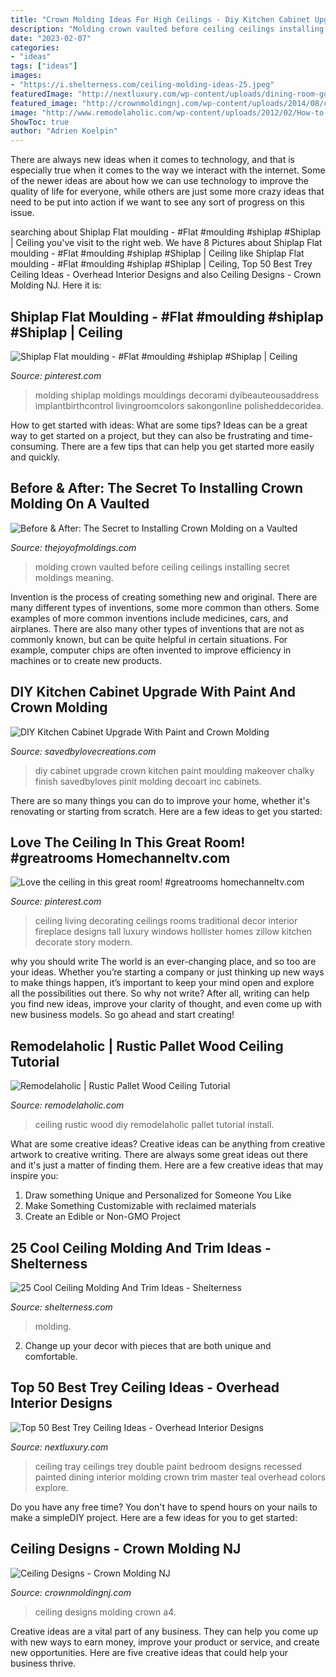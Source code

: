 ```yaml
---
title: "Crown Molding Ideas For High Ceilings - Diy Kitchen Cabinet Upgrade With Paint And Crown Molding"
description: "Molding crown vaulted before ceiling ceilings installing secret moldings meaning"
date: "2023-02-07"
categories:
- "ideas"
tags: ["ideas"]
images:
- "https://i.shelterness.com/ceiling-molding-ideas-25.jpeg"
featuredImage: "http://nextluxury.com/wp-content/uploads/dining-room-good-ideas-for-trey-ceilings.jpg"
featured_image: "http://crownmoldingnj.com/wp-content/uploads/2014/08/ceiling-design-3.jpg"
image: "http://www.remodelaholic.com/wp-content/uploads/2012/02/How-to-install-a-DIY-rustic-wood-ceiling-by-Maple-Leaves-and-Sycamore-Trees-featured-on-Remodelaholic.jpg"
ShowToc: true
author: "Adrien Koelpin"
---
```



There are always new ideas when it comes to technology, and that is especially true when it comes to the way we interact with the internet. Some of the newer ideas are about how we can use technology to improve the quality of life for everyone, while others are just some more crazy ideas that need to be put into action if we want to see any sort of progress on this issue.

	

		
searching about Shiplap Flat moulding - #Flat #moulding #shiplap #Shiplap | Ceiling you've visit to the right web. We have 8 Pictures about Shiplap Flat moulding - #Flat #moulding #shiplap #Shiplap | Ceiling like Shiplap Flat moulding - #Flat #moulding #shiplap #Shiplap | Ceiling, Top 50 Best Trey Ceiling Ideas - Overhead Interior Designs and also Ceiling Designs - Crown Molding NJ. Here it is:
		
    
## Shiplap Flat Moulding - #Flat #moulding #shiplap #Shiplap | Ceiling

<img loading=lazy src="https://i.pinimg.com/736x/ee/49/d7/ee49d7905deabf305a120e339dbef294.jpg" onerror="this.onerror=null;this.src='https://tse1.mm.bing.net/th?id=OIP.r4Uu30Gsx1ghyHxn-kt40gHaJ3&amp;pid=15.1';" alt="Shiplap Flat moulding - #Flat #moulding #shiplap #Shiplap | Ceiling">

_Source: pinterest.com_

>molding shiplap moldings mouldings decorami dyibeauteousaddress implantbirthcontrol livingroomcolors sakongonline polisheddecoridea. 

	

How to get started with ideas: What are some tips?
Ideas can be a great way to get started on a project, but they can also be frustrating and time-consuming. There are a few tips that can help you get started more easily and quickly.

    
## Before &amp; After: The Secret To Installing Crown Molding On A Vaulted

<img loading=lazy src="http://www.thejoyofmoldings.com/wp-content/uploads/2012/03/before-great-room-crown-molding-vaulted-ceiling.jpg" onerror="this.onerror=null;this.src='https://tse4.mm.bing.net/th?id=OIP.TbwcDWAOu8L0Wsh6wOjdhQHaJ4&amp;pid=15.1';" alt="Before &amp; After: The Secret to Installing Crown Molding on a Vaulted">

_Source: thejoyofmoldings.com_

>molding crown vaulted before ceiling ceilings installing secret moldings meaning. 

	

Invention is the process of creating something new and original. There are many different types of inventions, some more common than others. Some examples of more common inventions include medicines, cars, and airplanes. There are also many other types of inventions that are not as commonly known, but can be quite helpful in certain situations. For example, computer chips are often invented to improve efficiency in machines or to create new products.

    
## DIY Kitchen Cabinet Upgrade With Paint And Crown Molding

<img loading=lazy src="http://savedbylovecreations.com/wp-content/uploads/2014/07/Upgrade-Cabinet-Makeover-with-DIY-crown-moulding-and-chalky-finish-@DecoArt_Inc-@savedbyloves.png" onerror="this.onerror=null;this.src='https://tse1.mm.bing.net/th?id=OIP.19R_Q4D08g7cOsKGSuMg3QHaKS&amp;pid=15.1';" alt="DIY Kitchen Cabinet Upgrade With Paint and Crown Molding">

_Source: savedbylovecreations.com_

>diy cabinet upgrade crown kitchen paint moulding makeover chalky finish savedbyloves pinit molding decoart inc cabinets. 

	

There are so many things you can do to improve your home, whether it's renovating or starting from scratch. Here are a few ideas to get you started:

    
## Love The Ceiling In This Great Room! #greatrooms Homechanneltv.com

<img loading=lazy src="https://i.pinimg.com/736x/41/a3/4c/41a34cd89b74c233bdb76316de845cd7--traditional-living-rooms-living-room-ideas.jpg?b=t" onerror="this.onerror=null;this.src='https://tse4.mm.bing.net/th?id=OIP.nr_sO6e8__YHlTdPFT0aYwHaKt&amp;pid=15.1';" alt="Love the ceiling in this great room! #greatrooms homechanneltv.com">

_Source: pinterest.com_

>ceiling living decorating ceilings rooms traditional decor interior fireplace designs tall luxury windows hollister homes zillow kitchen decorate story modern. 

	

why you should write
The world is an ever-changing place, and so too are your ideas. Whether you’re starting a company or just thinking up new ways to make things happen, it’s important to keep your mind open and explore all the possibilities out there. So why not write? After all, writing can help you find new ideas, improve your clarity of thought, and even come up with new business models. So go ahead and start creating!

    
## Remodelaholic | Rustic Pallet Wood Ceiling Tutorial

<img loading=lazy src="http://www.remodelaholic.com/wp-content/uploads/2012/02/How-to-install-a-DIY-rustic-wood-ceiling-by-Maple-Leaves-and-Sycamore-Trees-featured-on-Remodelaholic.jpg" onerror="this.onerror=null;this.src='https://tse2.mm.bing.net/th?id=OIP.41YQ4WMv40wFwsvfuH1dEAHaLG&amp;pid=15.1';" alt="Remodelaholic | Rustic Pallet Wood Ceiling Tutorial">

_Source: remodelaholic.com_

>ceiling rustic wood diy remodelaholic pallet tutorial install. 

	

What are some creative ideas?
Creative ideas can be anything from creative artwork to creative writing. There are always some great ideas out there and it's just a matter of finding them. Here are a few creative ideas that may inspire you:
1. Draw something Unique and Personalized for Someone You Like
2. Make Something Customizable with reclaimed materials
3. Create an Edible or Non-GMO Project

    
## 25 Cool Ceiling Molding And Trim Ideas - Shelterness

<img loading=lazy src="https://i.shelterness.com/ceiling-molding-ideas-25.jpeg" onerror="this.onerror=null;this.src='https://tse1.mm.bing.net/th?id=OIP.6tbRal2qOOYNSVwsYgjvcQHaFs&amp;pid=15.1';" alt="25 Cool Ceiling Molding And Trim Ideas - Shelterness">

_Source: shelterness.com_

>molding. 

	

2. Change up your decor with pieces that are both unique and comfortable.

    
## Top 50 Best Trey Ceiling Ideas - Overhead Interior Designs

<img loading=lazy src="http://nextluxury.com/wp-content/uploads/dining-room-good-ideas-for-trey-ceilings.jpg" onerror="this.onerror=null;this.src='https://tse4.mm.bing.net/th?id=OIP.4jd1dQgxAcvCV7Cx2EvdQwAAAA&amp;pid=15.1';" alt="Top 50 Best Trey Ceiling Ideas - Overhead Interior Designs">

_Source: nextluxury.com_

>ceiling tray ceilings trey double paint bedroom designs recessed painted dining interior molding crown trim master teal overhead colors explore. 

	

Do you have any free time? You don't have to spend hours on your nails to make a simpleDIY project. Here are a few ideas for you to get started: 

    
## Ceiling Designs - Crown Molding NJ

<img loading=lazy src="http://crownmoldingnj.com/wp-content/uploads/2014/08/ceiling-design-3.jpg" onerror="this.onerror=null;this.src='https://tse2.mm.bing.net/th?id=OIP.KalKUbUf788nPDsN4rMFVQHaFj&amp;pid=15.1';" alt="Ceiling Designs - Crown Molding NJ">

_Source: crownmoldingnj.com_

>ceiling designs molding crown a4. 

	

Creative ideas are a vital part of any business. They can help you come up with new ways to earn money, improve your product or service, and create new opportunities. Here are five creative ideas that could help your business thrive.

